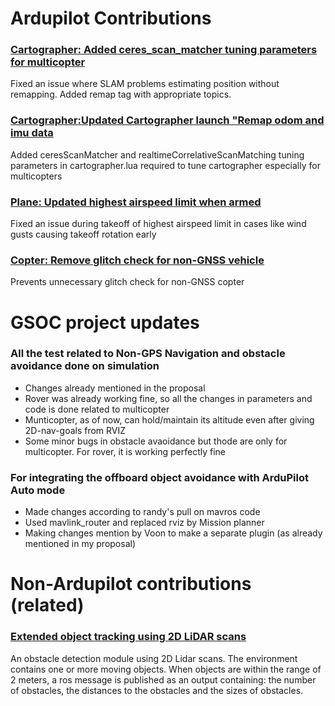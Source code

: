 # Ardupilot Contributions

### [Cartographer: Added ceres_scan_matcher tuning parameters for multicopter](https://github.com/ArduPilot/ardupilot_wiki/pull/4303)
Fixed an issue where SLAM problems estimating position without remapping. Added remap tag with appropriate topics.

### [Cartographer:Updated Cartographer launch "Remap odom and imu data](https://github.com/ArduPilot/ardupilot_wiki/pull/4289)
Added ceresScanMatcher and realtimeCorrelativeScanMatching tuning parameters in cartographer.lua required to tune cartographer especially for multicopters

### [Plane: Updated highest airspeed limit when armed](https://github.com/ArduPilot/ardupilot/pull/20553)
Fixed an issue during takeoff of highest airspeed limit in cases like wind gusts causing takeoff rotation early

### [Copter: Remove glitch check for non-GNSS vehicle](https://github.com/ArduPilot/ardupilot/pull/20565)
Prevents unnecessary glitch check for non-GNSS copter

#
# GSOC project updates

### All the test related to Non-GPS Navigation and obstacle avoidance done on simulation

- Changes already mentioned in the proposal
- Rover was already working fine, so all the changes in parameters and code is done related to multicopter
- Munticopter, as of now, can hold/maintain its altitude even after giving 2D-nav-goals from RVIZ
- Some minor bugs in obstacle avaoidance but thode are only for multicopter. For rover, it is working perfectly fine

### For integrating the offboard object avoidance with ArduPilot Auto mode

- Made changes according to randy's pull on mavros code
- Used mavlink_router and replaced rviz by Mission planner
- Making changes mention by Voon to make a separate plugin (as already mentioned in my proposal)

#
# Non-Ardupilot contributions (related)

### [Extended object tracking using 2D LiDAR scans](https://github.com/snktshrma/obstacle_cluster_detection)
An obstacle detection module using 2D Lidar scans. The environment contains one or more moving objects. When objects are within the range of 2 meters, a ros message is published as an output containing: the number of obstacles, the distances to the obstacles and the sizes of obstacles.
